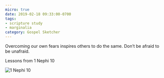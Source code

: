 ```yaml
---
micro: true
date: 2019-02-18 09:33:00-0700
tags:
- scripture study
- marginalia
category: Gospel Sketcher
---
```


Overcoming our own fears inspires others to do the same. Don’t be afraid to be unafraid.

Lessons from 1 Nephi 10

<img src="https://media.bennorris.org/images/gospelsketcher/uploads/2019/be1618582d.jpg" alt="1 Nephi 10" />